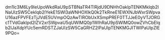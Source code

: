 dm1lc3M6Ly9leUpoWkdRaU9pSTBNaTR4TlRjdU9DNHhOaklpTENKMklqb2lNaUlzSW5Ceklqb2lYekE1SWl3aWNHOXlkQ0k2TkRneE1EWXNJbWxrSWpvaU16azFPVFEzTjJVdE5UVmpOQzAwTlRObUxXSmpPREF0TTJJeE0yVTJORGc1TVdGaklpd2lZV2xrSWpvaU5qUWlMQ0p1WlhRaU9pSWlMQ0owZVhCbElqb2lJaXdpYUc5emRDSTZJaUlzSW5CaGRHZ2lPaUlpTENKMGJITWlPaUlpZlE9PQo=